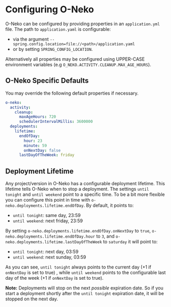 # Configuring O-Neko

O-Neko can be configured by providing properties in an `application.yml` file. The path to `application.yaml` is configurable:

* via the argument `--spring.config.location=file://<path>/application.yaml` 
* or by setting `SPRING_CONFIG_LOCATION`.

Alternatively all properties may be configured using UPPER-CASE environment variables (e.g `O_NEKO.ACTIVITY.CLEANUP.MAX_AGE_HOURS`). 

## O-Neko Specific Defaults

You may override the following default properties if necessary. 

```yaml
o-neko:
  activity:
    cleanup:
      maxAgeHours: 720
      schedulerIntervalMillis: 3600000
  deployments:
    lifetime:
      endOfDay:
        hour: 23
        minute: 59
        onNextDay: false
      lastDayOfTheWeek: friday
```

## Deployment Lifetime 

Any project/version in O-Neko has a configurable deployment lifetime. This lifetime tells O-Neko when to stop a deployment. 
The settings `until tonight` and `until weekend` point to a specific time. To be a bit more flexible you can configure this point in time with `o-neko.deployments.lifetime.endOfDay`.
By default, it points to:

* `until tonight`: same day, 23:59
* `until weekend`: next friday, 23:59

By setting `o-neko.deployments.lifetime.endOfDay.onNextDay` to `true`, `o-neko.deployments.lifetime.endOfDay.hour` to `3`, and `o-neko.deployments.lifetime.lastDayOfTheWeek` to `saturday` it will point to:

* `until tonight`: next day, 03:59
* `until weekend`: next sunday, 03:59

As you can see, `until tonight` always points to the current day (+1 if `onNextDay` is set to true) , while `until weekend` points to the configurable last day of the week (+1 if `onNextDay` is set to true). 

**Note:** Deployments will stop on the next *possible* expiration date. So if you start a deployment shortly after the `until tonight` expiration date, it will be stopped on the next day.